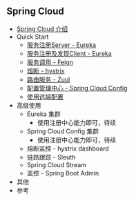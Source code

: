 ## Spring Cloud  

* [Spring Cloud 介绍](./docs/introduce.md)
* Quick Start    
	- [服务注册Server - Eureka](./docs/quickstart-eureka-server.md)
	- [服务注册及发现Client - Eureka](./docs/quickstart-eureka-client.md)
	- [服务调用 - Feign](./docs/quickstart-feign.md)
	- [熔断 - hystrix](./docs/quickstart-hystric.md)
	- [路由服务 - Zuul](./docs/quickstart-zuul.md)
	- [配置管理中心 - Spring Cloud Config](./docs/quickstart-config.md)  
	- [使用远端配置](./docs/quickstart-service-use-config.md)
* 高级使用  
	- Eureka 集群
		- 使用注册中心能力即可，待续
	- Spring Cloud Config 集群 
		- 使用注册中心能力即可，待续
	- 熔断监控 - hystrix dashboard
	- 链路跟踪 - Sleuth
	- Spring Cloud Stream
	- 监控 - Spring Boot Admin
* 其他  
* 参考